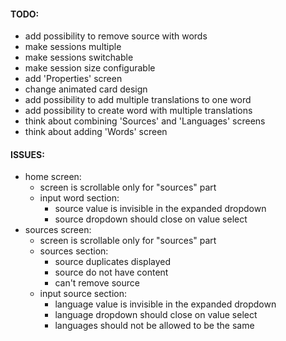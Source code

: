 #### TODO:

* add possibility to remove source with words
* make sessions multiple
* make sessions switchable
* make session size configurable
* add 'Properties' screen
* change animated card design
* add possibility to add multiple translations to one word
* add possibility to create word with multiple translations
* think about combining 'Sources' and 'Languages' screens
* think about adding 'Words' screen

#### ISSUES:

* home screen:
  * screen is scrollable only for "sources" part
  * input word section:
    * source value is invisible in the expanded dropdown
    * source dropdown should close on value select
* sources screen:
  * screen is scrollable only for "sources" part
  * sources section:
    * source duplicates displayed
    * source do not have content
    * can't remove source
  * input source section:
    * language value is invisible in the expanded dropdown
    * language dropdown should close on value select
    * languages should not be allowed to be the same
